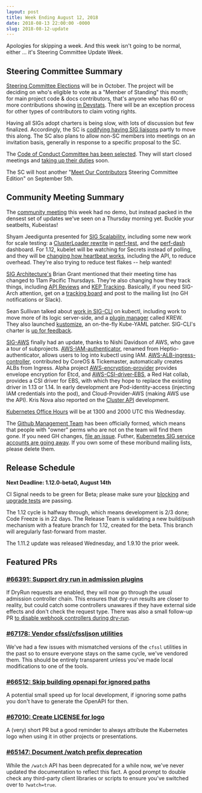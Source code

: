 ```yaml
---
layout: post
title: Week Ending August 12, 2018
date: 2018-08-13 22:00:00 -0000
slug: 2018-08-12-update
---
```


Apologies for skipping a week.  And this week isn't going to be normal, either ... it's Steering Committee Update Week.

## Steering Committee Summary

[Steering Committee Elections](https://github.com/kubernetes/steering/issues/63) will be in October.  The project will be deciding on who's eligible to vote as a "Member of Standing" this month; for main project code & docs contributors, that's anyone who has 60 or more contributions showing [in Devstats](https://k8s.devstats.cncf.io/d/13/developer-activity-counts-by-repository-group?orgId=1&var-period_name=Last%20year&var-metric=contributions&var-repogroup_name=All).  There will be an exception process for other types of contributors to claim voting rights.

Having all SIGs adopt charters is being slow, with lots of discussion but few finalized.  Accordingly, the SC is [codifying having SIG liaisons](https://github.com/kubernetes/steering/issues/64) partly to move this along.  The SC also plans to allow non-SC members into meetings on an invitation basis, generally in response to a specific proposal to the SC.

The [Code of Conduct Committee has been selected](https://github.com/kubernetes/community/tree/master/committee-code-of-conduct).  They will start closed meetings and [taking up their duties](https://github.com/kubernetes/community/blob/master/committee-code-of-conduct/bootstrapping-process.md) soon.

The SC will host another "[Meet Our Contributors](https://github.com/kubernetes/community/blob/master/mentoring/meet-our-contributors.md) Steering Committee Edition" on September 5th.

## Community Meeting Summary

The [community meeting](https://bit.ly/k8scommunity) this week had no demo, but instead packed in the densest set of updates we've seen on a Thursday morning yet.  Buckle your seatbelts, Kubeistas!

Shyam Jeedigunta presented for [SIG Scalability](https://github.com/kubernetes/community/tree/master/sig-scalability), including some new work for scale testing: a [ClusterLoader rewrite](https://groups.google.com/forum/#!topic/kubernetes-sig-scale/2G6lNidNuaU) in [perf-test](https://github.com/kubernetes/perf-tests), and the [perf-dash](https://perf-dash.k8s.io/) dashboard.  For 1.12, kubelet will be watching for Secrets instead of polling, and they will be [changing how heartbeat works](https://github.com/kubernetes/community/blob/master/keps/sig-node/0009-node-heartbeat.md), including the API, to reduce overhead.  They're also trying to reduce test flakes -- help wanted!

[SIG Architecture's](https://github.com/kubernetes/community/tree/master/sig-architecture) Brian Grant mentioned that their meeting time has changed to 11am Pacific Thursdays.  They're also changing how they track things, including [API Reviews](https://github.com/kubernetes-sigs/architecture-tracking/projects/3) and [KEP Tracking](https://github.com/kubernetes-sigs/architecture-tracking/projects/2). Basically, if you need SIG-Arch attention, get on a [tracking board](https://github.com/kubernetes-sigs/architecture-tracking/projects) and post to the mailing list (no GH notifications or Slack).

Sean Sullivan talked about [work in SIG-CLI](https://docs.google.com/presentation/d/1Ue7ExwXtxKHSfM9537ng05Ml995uGn4Qc4p3RQHzhyE/edit) on kubectl, including work to move more of its logic server-side, and a [plugin manager](https://github.com/kubernetes/community/pull/2437) called KREW.  They also launched [kustomize](https://github.com/kubernetes-sigs/kustomize), an on-the-fly Kube-YAML patcher.  SIG-CLI's charter is [up for feedback](https://github.com/kubernetes/community/pull/2453).

[SIG-AWS](https://github.com/kubernetes/community/tree/master/sig-aws) finally had an update, thanks to Nishi Davidson of AWS, who gave a tour of subprojects. [AWS-IAM-authenticator](https://github.com/kubernetes-sigs/aws-iam-authenticator), renamed from Heptio-authenticator, allows users to log into kubectl using IAM.  [AWS-ALB-ingress-controller](https://github.com/kubernetes-sigs/aws-alb-ingress-controller), contributed by CoreOS & Tickemaster, automatically creates ALBs from Ingress. Alpha project [AWS-encryption-provider](https://github.com/kubernetes-sigs/aws-encryption-provider) provides envelope encryption for Etcd, and [AWS-CSI-driver-EBS](https://github.com/bertinatto/ebs-csi-driver/), a Red Hat collab, provides a CSI driver for EBS, with which they hope to replace the existing driver in 1.13 or 1.14.  In early development are Pod-identity-access (injecting IAM credentials into the pod), and Cloud-Provider-AWS (making AWS use the API). Kris Nova also reported on the [Cluster API](https://github.com/kubernetes-sigs/cluster-api-provider-aws) development.

[Kubernetes Office Hours](https://github.com/kubernetes/community/blob/master/events/office-hours.md) will be at 1300 and 2000 UTC this Wednesday.  

The [Github Management Team](https://github.com/kubernetes/community/blob/master/github-management/subproject-responsibilites.md) has been officially formed, which means that people with "owner" perms who are not on the team will find them gone. If you need GH changes, [file an issue](https://github.com/kubernetes/org/issues/new/choose).  Futher, [Kubernetes SIG service accounts are going away](https://groups.google.com/d/msg/kubernetes-dev/Fg_dWVV0eIQ/bvv64v46CwAJ).  If you own some of these moribund mailing lists, please delete them.

## Release Schedule

**Next Deadline: 1.12.0-beta0, August 14th**

CI Signal needs to be green for Beta; please make sure your [blocking](https://k8s-testgrid.appspot.com/sig-release-master-blocking) and [upgrade tests](https://k8s-testgrid.appspot.com/sig-release-master-upgrade) are passing.

The 1.12 cycle is halfway through, which means development is 2/3 done; Code Freeze is in 22 days.  The Release Team is validating a new build/push mechanism with a feature branch for 1.12, created for the beta.  This branch will aregularly fast-forward from master.

The 1.11.2 update was released Wednesday, and 1.9.10 the prior week.

## Featured PRs

### [#66391: Support dry run in admission plugins](https://github.com/kubernetes/kubernetes/pull/66391)

If DryRun requests are enabled, they will now go through the usual admission
controller chain. This ensures that dry-run results are closer to reality, but
could catch some controllers unawares if they have external side effects and don't
check the request type. There was also a small follow-up PR [to disable webhook
controllers during dry-run](https://github.com/kubernetes/kubernetes/pull/67085).

### [#67178: Vendor cfssl/cfssljson utilities](https://github.com/kubernetes/kubernetes/pull/67178)

We've had a few issues with mismatched versions of the `cfssl` utilities in the
past so to ensure everyone stays on the same cycle, we've vendored them. This
should be entirely transparent unless you've made local modifications to one of
the tools.

### [#66512: Skip building openapi for ignored paths](https://github.com/kubernetes/kubernetes/pull/66512)

A potential small speed up for local development, if ignoring some paths you
don't have to generate the OpenAPI for then.

### [#67010: Create LICENSE for logo](https://github.com/kubernetes/kubernetes/pull/67010)

A (very) short PR but a good reminder to always attribute the Kubernetes logo
when using it in other projects or presentations.

### [#65147: Document /watch prefix deprecation](https://github.com/kubernetes/kubernetes/pull/65147)

While the `/watch` API has been deprecated for a while now, we've never updated
the documentation to reflect this fact. A good prompt to double check any
third-party client libraries or scripts to ensure you've switched over to `?watch=true`.
